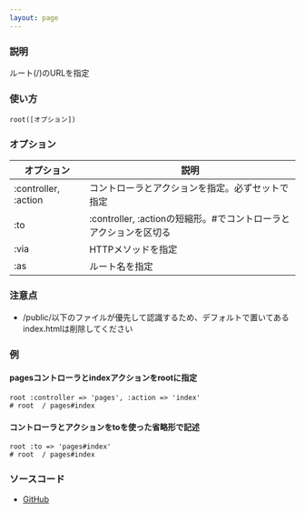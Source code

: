 ```yaml
---
layout: page
---
```

### 説明
ルート(/)のURLを指定

### 使い方
    root([オプション])

### オプション

オプション                | 説明
-------------------- | -----------------------------------------------
:controller, :action | コントローラとアクションを指定。必ずセットで指定
:to                  | :controller, :actionの短縮形。\#でコントローラとアクションを区切る
:via                 | HTTPメソッドを指定
:as                  | ルート名を指定

### 注意点
* /public/以下のファイルが優先して認識するため、デフォルトで置いてあるindex.htmlは削除してください

### 例
#### pagesコントローラとindexアクションをrootに指定
    root :controller => 'pages', :action => 'index'
    # root  / pages#index

#### コントローラとアクションをtoを使った省略形で記述
    root :to => 'pages#index'
    # root  / pages#index

### ソースコード
* [GitHub](https://github.com/rails/rails/blob/f5d2f3fc759ec9a942609ca5b8446e83fdf869b4/actionpack/lib/action_dispatch/routing/mapper.rb#L386)